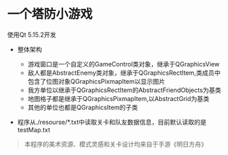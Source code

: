 # 一个塔防小游戏

使用Qt 5.15.2开发

- 整体架构

  - 游戏窗口是一个自定义的GameControl类对象，继承于QGraphicsView
  - 敌人都是AbstractEnemy类对象，继承于QGraphicsRectItem,类成员中包含了位图对象QGraphicsPixmapItem以显示图片
  - 我方单位以继承于QGraphicsRectItem的AbstractFriendObjects为基类
  - 地图格子都是继承于QGraphicsPixmapItem,以AbstractGrid为基类
  - 其他的单位也都是QGraphicsItem的子类

- 程序从./resourse/*.txt中读取关卡和队友数据信息，目前默认读取的是testMap.txt

>本程序的美术资源、模式灵感和关卡设计均来自于手游《明日方舟》